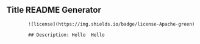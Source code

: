 ## Title README Generator 
            
            ![license](https://img.shields.io/badge/license-Apache-green)
            
            ## Description: Hello  Hello
















